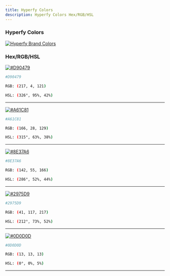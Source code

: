 ```yaml
---
title: Hyperfy Colors
description: Hyperfy Colors Hex/RGB/HSL
---
```


### Hyperfy Colors
[![Hyperfy Brand Colors](/assets/brandColors.webp)](/assets/brandColors.webp)

### Hex/RGB/HSL

[![#D90479](/assets/pinkhex.webp)](/assets/pinkhex.webp)

```sh frame="none"
#D90479
```
```sh frame="none"
RGB: (217, 4, 121)
```
```sh frame="none"
HSL: (326°, 95%, 42%)
```

---

[![#A61C81](/assets/purplehex1.webp)](/assets/purplehex1.webp)

```sh frame="none"
#A61C81
```
```sh frame="none"
RGB: (166, 28, 129)
```
```sh frame="none"
HSL: (315°, 63%, 38%)
```

---

[![#8E37A6](/assets/purplehex2.webp)](/assets/purplehex2.webp)

```sh frame="none"
#8E37A6
```
```sh frame="none"
RGB: (142, 55, 166)
```
```sh frame="none"
HSL: (286°, 52%, 44%)
```

---

[![#2975D9](/assets/bluehex.webp)](/assets/bluehex.webp)

```sh frame="none"
#2975D9
```
```sh frame="none"
RGB: (41, 117, 217)
```
```sh frame="none"
HSL: (212°, 73%, 52%)

```
---

[![#0D0D0D](/assets/blackhex.webp)](/assets/blackhex.webp)

```sh frame="none"
#0D0D0D
```
```sh frame="none"
RGB: (13, 13, 13)
```
```sh frame="none"
HSL: (0°, 0%, 5%)
```

---
